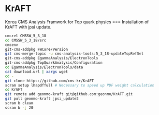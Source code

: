 KrAFT
=====

Korea CMS Analysis Framwork for Top quark physics
=== Installation of KrAFT with jpsi update.
```bash
cmsrel CMSSW_5_3_18
cd CMSSW_5_3_18/src
cmsenv
git-cms-addpkg FWCore/Version
git cms-merge-topic -u cms-analysis-tools:5_3_18-updateTopRefSel
git-cms-addpkg EgammaAnalysis/ElectronTools
git-cms-addpkg TopQuarkAnalysis/Configuration
cd EgammaAnalysis/ElectronTools/data
cat download.url | xargs wget
cd -
git clone https://github.com/cms-kr/KrAFT
scram setup lhapdffull # Necessary to speed up PDF weight calculation
cd KrAFT
git remote add geonmo-kraft git@github.com:geonmo/KrAFT.git
git pull geonmo-kraft jpsi_update2
scram b clean
scram b -j 20
```
